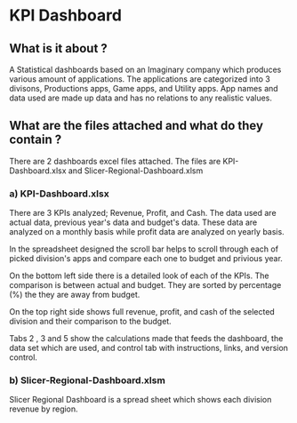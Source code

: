 # KPI Dashboard

## What is it about ?

A Statistical dashboards based on an Imaginary company which produces various amount of applications. The applications are categorized into 3 divisons, Productions apps, Game apps, and Utility apps. App names and data used are made up data and has no relations to any realistic values.

## What are the files attached and what do they contain ?

There are 2 dashboards excel files attached. The files are KPI-Dashboard.xlsx and Slicer-Regional-Dashboard.xlsm

### a) KPI-Dashboard.xlsx

There are 3 KPIs analyzed; Revenue, Profit, and Cash. The data used are actual data, previous year's data and budget's data. These data are analyzed on a monthly basis while profit data are analyzed on yearly basis.

In the spreadsheet designed the scroll bar helps to scroll through each of picked division's apps and compare each one to budget and privious year.

On the bottom left side there is a detailed look of each of the KPIs. The comparison is between actual and budget. They are sorted by percentage (%) the they are away from budget.

On the top right side shows full revenue, profit, and cash of the selected division and their comparison to the budget.

Tabs 2 , 3 and 5 show the calculations made that feeds the dashboard, the data set which are used, and control tab with instructions, links, and version control.

### b) Slicer-Regional-Dashboard.xlsm

Slicer Regional Dashboard is a spread sheet which shows each division revenue by region.